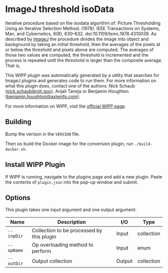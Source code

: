# ImageJ threshold isoData

Iterative procedure based on the isodata algorithm of:  Picture Thresholding 
Using an Iterative Selection Method. (1978). IEEE Transactions on Systems, Man, 
and Cybernetics, 8(8), 630–632. doi:10.1109/tsmc.1978.4310039. As described by
[ImageJ](https://imagej.net/plugins/auto-threshold#isodata) the procedure divides the image into object and background by taking an 
initial threshold, then the averages of the pixels at or below the threshold and 
pixels above are computed. The averages of those two values are computed, the 
threshold is incremented and the process is repeated until the threshold is 
larger than the composite average. That is,

This WIPP plugin was automatically generated by a utility that searches for
ImageJ plugins and generates code to run them. For more information on what this
plugin does, contact one of the authors: Nick Schaub (nick.schaub@nih.gov), 
Anjali Taneja or Benjamin Houghton (benjamin.houghton@axleinfo.com).

For more information on WIPP, visit the [official WIPP page](https://isg.nist.gov/deepzoomweb/software/wipp).

## Building

Bump the verison in the `VERSION` file.

Then oo build the Docker image for the conversion plugin, run
`./build-docker.sh`.

## Install WIPP Plugin

If WIPP is running, navigate to the plugins page and add a new plugin.
Paste the contents of `plugin.json` into the pop-up window and submit.

## Options

This plugin takes one input argument and one output argument:

| Name          | Description             | I/O    | Type   |
|---------------|-------------------------|--------|--------|
| `--inpDir` | Collection to be processed by this plugin | Input | collection |
| `--opName` | Op overloading method to perform | Input | enum |
| `--outDir` | Output collection | Output | collection |

